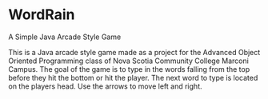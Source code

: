 # WordRain
A Simple Java Arcade Style Game

This is a Java arcade style game made as a project for the Advanced Object Oriented Programming class of Nova Scotia Community College Marconi Campus.
The goal of the game is to type in the words falling from the top before they hit the bottom or hit the player. The next word to type is located on the players head. Use the arrows to move left and right.

